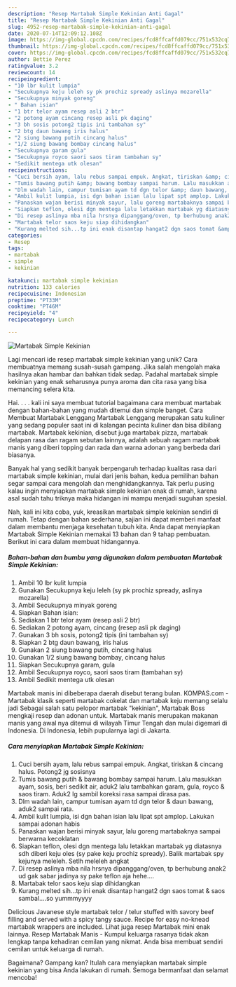 ```yaml
---
description: "Resep Martabak Simple Kekinian Anti Gagal"
title: "Resep Martabak Simple Kekinian Anti Gagal"
slug: 4952-resep-martabak-simple-kekinian-anti-gagal
date: 2020-07-14T12:09:12.108Z
image: https://img-global.cpcdn.com/recipes/fcd8ffcaffd079cc/751x532cq70/martabak-simple-kekinian-foto-resep-utama.jpg
thumbnail: https://img-global.cpcdn.com/recipes/fcd8ffcaffd079cc/751x532cq70/martabak-simple-kekinian-foto-resep-utama.jpg
cover: https://img-global.cpcdn.com/recipes/fcd8ffcaffd079cc/751x532cq70/martabak-simple-kekinian-foto-resep-utama.jpg
author: Bettie Perez
ratingvalue: 3.2
reviewcount: 14
recipeingredient:
- "10 lbr kulit lumpia"
- "Secukupnya keju leleh sy pk prochiz spready aslinya mozarella"
- "Secukupnya minyak goreng"
- " Bahan isian"
- "1 btr telor ayam resep asli 2 btr"
- "2 potong ayam cincang resep asli pk daging"
- "3 bh sosis potong2 tipis ini tambahan sy"
- "2 btg daun bawang iris halus"
- "2 siung bawang putih cincang halus"
- "1/2 siung bawang bombay cincang halus"
- "Secukupnya garam gula"
- "Secukupnya royco saori saos tiram tambahan sy"
- "Sedikit mentega utk olesan"
recipeinstructions:
- "Cuci bersih ayam, lalu rebus sampai empuk. Angkat, tiriskan &amp; cincang halus. Potong2 jg sosisnya"
- "Tumis bawang putih &amp; bawang bombay sampai harum. Lalu masukkan ayam, sosis, beri sedikit air, aduk2 lalu tambahkan garam, gula, royco &amp; saos tiram. Aduk2 lg sambil koreksi rasa sampai dirasa pas."
- "Dlm wadah lain, campur tumisan ayam td dgn telor &amp; daun bawang, aduk2 sampai rata."
- "Ambil kulit lumpia, isi dgn bahan isian lalu lipat spt amplop. Lakukan sampai adonan habis"
- "Panaskan wajan berisi minyak sayur, lalu goreng martabaknya sampai berwarna kecoklatan"
- "Siapkan teflon, olesi dgn mentega lalu letakkan martabak yg diatasnya sdh diberi keju oles (sy pake keju prochiz spready). Balik martabak spy kejunya meleleh. Setlh meleleh angkat"
- "Di resep aslinya mba nila hrsnya dipanggang/oven, tp berhubung anak2 ud gak sabar jadinya sy pake teflon aja hehe...."
- "Martabak telor saos keju siap dihidangkan"
- "Kurang melted sih...tp ini enak disantap hangat2 dgn saos tomat &amp; saos sambal....so yummmyyyy"
categories:
- Resep
tags:
- martabak
- simple
- kekinian

katakunci: martabak simple kekinian 
nutrition: 133 calories
recipecuisine: Indonesian
preptime: "PT33M"
cooktime: "PT46M"
recipeyield: "4"
recipecategory: Lunch

---
```



![Martabak Simple Kekinian](https://img-global.cpcdn.com/recipes/fcd8ffcaffd079cc/751x532cq70/martabak-simple-kekinian-foto-resep-utama.jpg)

Lagi mencari ide resep martabak simple kekinian yang unik? Cara membuatnya memang susah-susah gampang. Jika salah mengolah maka hasilnya akan hambar dan bahkan tidak sedap. Padahal martabak simple kekinian yang enak seharusnya punya aroma dan cita rasa yang bisa memancing selera kita.

Hai. . . . kali ini saya membuat tutorial bagaimana cara membuat martabak dengan bahan-bahan yang mudah ditemui dan simple banget. Cara Membuat Martabak Lenggang Martabak Lenggang merupakan satu kuliner yang sedang populer saat ini di kalangan pecinta kuliner dan bisa dibilang martabak. Martabak kekinian, disebut juga martabak pizza, martabak delapan rasa dan ragam sebutan lainnya, adalah sebuah ragam martabak manis yang diberi topping dan rada dan warna adonan yang berbeda dari biasanya.

Banyak hal yang sedikit banyak berpengaruh terhadap kualitas rasa dari martabak simple kekinian, mulai dari jenis bahan, kedua pemilihan bahan segar sampai cara mengolah dan menghidangkannya. Tak perlu pusing kalau ingin menyiapkan martabak simple kekinian enak di rumah, karena asal sudah tahu triknya maka hidangan ini mampu menjadi suguhan spesial.


Nah, kali ini kita coba, yuk, kreasikan martabak simple kekinian sendiri di rumah. Tetap dengan bahan sederhana, sajian ini dapat memberi manfaat dalam membantu menjaga kesehatan tubuh kita. Anda dapat menyiapkan Martabak Simple Kekinian memakai 13 bahan dan 9 tahap pembuatan. Berikut ini cara dalam membuat hidangannya.

<!--inarticleads1-->

##### Bahan-bahan dan bumbu yang digunakan dalam pembuatan Martabak Simple Kekinian:

1. Ambil 10 lbr kulit lumpia
1. Gunakan Secukupnya keju leleh (sy pk prochiz spready, aslinya mozarella)
1. Ambil Secukupnya minyak goreng
1. Siapkan  Bahan isian:
1. Sediakan 1 btr telor ayam (resep asli 2 btr)
1. Sediakan 2 potong ayam, cincang (resep asli pk daging)
1. Gunakan 3 bh sosis, potong2 tipis (ini tambahan sy)
1. Siapkan 2 btg daun bawang, iris halus
1. Gunakan 2 siung bawang putih, cincang halus
1. Gunakan 1/2 siung bawang bombay, cincang halus
1. Siapkan Secukupnya garam, gula
1. Ambil Secukupnya royco, saori saos tiram (tambahan sy)
1. Ambil Sedikit mentega utk olesan


Martabak manis ini dibeberapa daerah disebut terang bulan. KOMPAS.com - Martabak klasik seperti martabak cokelat dan martabak keju memang selalu jadi Sebagai salah satu pelopor martabak &#34;kekinian&#34;, Martabak Boss mengkaji resep dan adonan untuk. Martabak manis merupakan makanan manis yang awal nya ditemui di wilayah Timur Tengah dan mulai digemari di Indonesia. Di Indonesia, lebih pupularnya lagi di Jakarta. 

<!--inarticleads2-->

##### Cara menyiapkan Martabak Simple Kekinian:

1. Cuci bersih ayam, lalu rebus sampai empuk. Angkat, tiriskan &amp; cincang halus. Potong2 jg sosisnya
1. Tumis bawang putih &amp; bawang bombay sampai harum. Lalu masukkan ayam, sosis, beri sedikit air, aduk2 lalu tambahkan garam, gula, royco &amp; saos tiram. Aduk2 lg sambil koreksi rasa sampai dirasa pas.
1. Dlm wadah lain, campur tumisan ayam td dgn telor &amp; daun bawang, aduk2 sampai rata.
1. Ambil kulit lumpia, isi dgn bahan isian lalu lipat spt amplop. Lakukan sampai adonan habis
1. Panaskan wajan berisi minyak sayur, lalu goreng martabaknya sampai berwarna kecoklatan
1. Siapkan teflon, olesi dgn mentega lalu letakkan martabak yg diatasnya sdh diberi keju oles (sy pake keju prochiz spready). Balik martabak spy kejunya meleleh. Setlh meleleh angkat
1. Di resep aslinya mba nila hrsnya dipanggang/oven, tp berhubung anak2 ud gak sabar jadinya sy pake teflon aja hehe....
1. Martabak telor saos keju siap dihidangkan
1. Kurang melted sih...tp ini enak disantap hangat2 dgn saos tomat &amp; saos sambal....so yummmyyyy


Delicious Javanese style martabak telor / telur stuffed with savory beef filling and served with a spicy tangy sauce. Recipe for easy no-knead martabak wrappers are included. Lihat juga resep Martabak mini enak lainnya. Resep Martabak Manis - Kumpul keluarga rasanya tidak akan lengkap tanpa kehadiran cemilan yang nikmat. Anda bisa membuat sendiri cemilan untuk keluarga di rumah. 

Bagaimana? Gampang kan? Itulah cara menyiapkan martabak simple kekinian yang bisa Anda lakukan di rumah. Semoga bermanfaat dan selamat mencoba!
